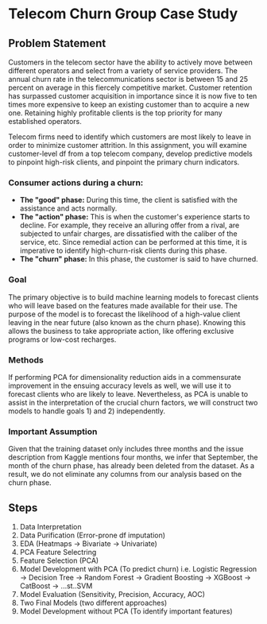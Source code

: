 # Telecom Churn Group Case Study

## Problem Statement
Customers in the telecom sector have the ability to actively move between different operators and select from a variety of service providers. The annual churn rate in the telecommunications sector is between 15 and 25 percent on average in this fiercely competitive market. Customer retention has surpassed customer acquisition in importance since it is now five to ten times more expensive to keep an existing customer than to acquire a new one. Retaining highly profitable clients is the top priority for many established operators.

Telecom firms need to identify which customers are most likely to leave in order to minimize customer attrition. In this assignment, you will examine customer-level df from a top telecom company, develop predictive models to pinpoint high-risk clients, and pinpoint the primary churn indicators.

### Consumer actions during a churn:
- **The "good" phase:** During this time, the client is satisfied with the assistance and acts normally.
- **The "action" phase:** This is when the customer's experience starts to decline. For example, they receive an alluring offer from a rival, are subjected to unfair charges, are dissatisfied with the caliber of the service, etc. Since remedial action can be performed at this time, it is imperative to identify high-churn-risk clients during this phase.
- **The "churn" phase:** In this phase, the customer is said to have churned.

### Goal
The primary objective is to build machine learning models to forecast clients who will leave based on the features made available for their use. The purpose of the model is to forecast the likelihood of a high-value client leaving in the near future (also known as the churn phase). Knowing this allows the business to take appropriate action, like offering exclusive programs or low-cost recharges.

### Methods
If performing PCA for dimensionality reduction aids in a commensurate improvement in the ensuing accuracy levels as well, we will use it to forecast clients who are likely to leave. Nevertheless, as PCA is unable to assist in the interpretation of the crucial churn factors, we will construct two models to handle goals 1) and 2) independently.

### Important Assumption
Given that the training dataset only includes three months and the issue description from Kaggle mentions four months, we infer that September, the month of the churn phase, has already been deleted from the dataset. As a result, we do not eliminate any columns from our analysis based on the churn phase.

## Steps
1. Data Interpretation
2. Data Purification (Error-prone df imputation)
3. EDA (Heatmaps -> Bivariate -> Univariate)
4. PCA Feature Selectring
5. Feature Selection (PCA)
6. Model Development with PCA (To predict churn) i.e. Logistic Regression -> Decision Tree -> Random Forest -> Gradient Boosting -> XGBoost -> CatBoost -> ...st..SVM
7. Model Evaluation (Sensitivity, Precision, Accuracy, AOC)
8. Two Final Models (two different approaches)
9. Model Development without PCA (To identify important features)


